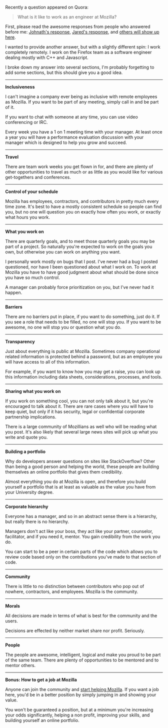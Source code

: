 Recently a question appeared on Quora: 

> What is it like to work as an engineer at Mozilla?

First, please read the awesome responses from people who answered before me: [Johnath's response][1], [Jared's response][2], and [others will show up here][3].

I wanted to provide another answer, but with a slightly different spin: I work completely remotely.  I work on the Firefox team as a software engineer dealing mostly with C++ and Javascript.

I broke down my answer into several sections, I'm probably forgetting to add some sections, but this should give you a good idea.

---

**Inclusiveness**

I can't imagine a company ever being as inclusive with remote employees as Mozilla.
If you want to be part of any meeting, simply call in and be part of it.

If you want to chat with someone at any time, you can use video conferencing or IRC.

Every week you have a 1 on 1 meeting time with your manager.  At least once a year you will have a performance evaluation discussion with your manager which is designed to help you grow and succeed.

---

**Travel**

There are team work weeks you get flown in for, and there are plenty of other opportunities to travel as much or as little as you would like for various get-togethers and conferences.

---

**Control of your schedule**

Mozilla has employees, contractors, and contributors in pretty much every time zone. 
It's best to have a mostly consistent schedule so people can find you, but no one will question you on exactly how often you work, or exactly what hours you work.

---

**What you work on**

There are quarterly goals, and to meet those quarterly goals you may be part of a project. 
So naturally you're expected to work on the goals you own, but otherwise you can work on anything you want. 

I personally work mostly on bugs that I post.  I've never had a bug I posted questioned, nor have I been questioned about what I work on.
To work at Mozilla you have to have good judgment about what should be done since you have so much control.

A manager can probably force prioritization on you, but I've never had it happen. 

---

**Barriers**

There are no barriers put in place, if you want to do something, just do it. 
If you see a role that needs to be filled, no one will stop you. 
If you want to be awesome, no one will stop you or question what you do.

---

**Transparency**

Just about everything is public at Mozilla.  Sometimes company operational related information is protected behind a password, but as an employee you will have access to all of this information.

For example, if you want to know how you may get a raise, you can look up this information including data sheets, considerations, processes, and tools. 

---

**Sharing what you work on**

If you work on something cool, you can not only talk about it, but you're encouraged to talk about it.
There are rare cases where you will have to keep quiet, but only if it has security, legal or confidential corporate partnership implications.

There is a large community of Mozillians as well who will be reading what you post.  It's also likely that several large news sites will pick up what you write and quote you. 

---

**Building a portfolio**

Why do developers answer questions on sites like StackOverflow?  Other than being a good person and helping the world, these people are building themselves an online portfolio that gives them credibility.

Almost everything you do at Mozilla is open, and therefore you build yourself a portfolio that is at least as valuable as the value you have from your University degree.

---

**Corporate hierarchy**
 
Everyone has a manager, and so in an abstract sense there is a hierarchy, but really there is no hierarchy.

Managers don't act like your boss, they act like your partner, counselor, facilitator, and if you need it, mentor.
You gain credibility from the work you do.  

You can start to be a peer in certain parts of the code which allows you to review code based only on the contributions you've made to that section of code.

---

**Community**

There is little to no distinction between contributors who pop out of nowhere, contractors, and employees.
Mozilla is the community.

---

**Morals**

All decisions are made in terms of what is best for the community and the users.

Decisions are effected by neither market share nor profit.
Seriously.

---

**People**

The people are awesome, intelligent, logical and make you proud to be part of the same team.  There are plenty of opportunities to be mentored and to mentor others.

---

**Bonus: How to get a job at Mozilla**

Anyone can join the community and [start helping Mozilla][4]. If you want a job here, you'd be in a better position by simply jumping in and showing your value.  

You won't be guaranteed a position, but at a minimum you're increasing your odds significantly, helping a non profit, improving your skills, and building yourself an online portfolio.

[1]: http://blog.johnath.com/2012/08/02/what-is-it-like/
[2]: http://msujaws.wordpress.com/2012/08/01/what-is-it-like-to-work-as-an-engineer-at-mozilla/
[3]: http://www.quora.com/Mozilla/What-is-it-like-to-work-as-an-engineer-at-Mozilla
[4]: http://www.mozilla.org/en-US/contribute/
